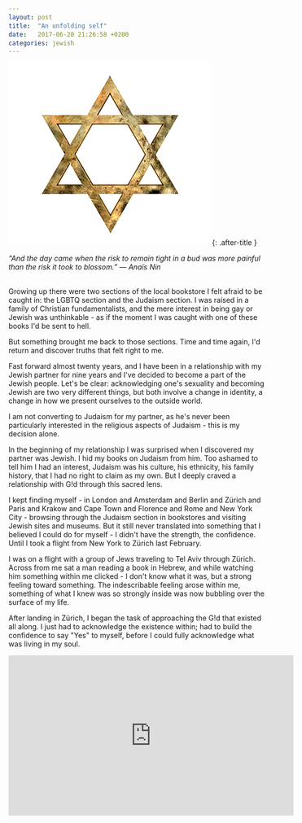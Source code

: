 ```yaml
---
layout: post
title:  "An unfolding self"
date:   2017-06-20 21:26:58 +0200
categories: jewish
---
```


![Writing](/assets/images/magein.jpeg){: .after-title }
<br/>

*“And the day came when the risk to remain tight in a bud was more painful than the risk it took to blossom.”
— Anaïs Nin*<br/><br>

Growing up there were two sections of the local bookstore I felt afraid to be caught in: the LGBTQ section and the Judaism section. I was raised in a family of Christian fundamentalists, and the mere interest in being gay or Jewish was unthinkable - as if the moment I was caught with one of these books I'd be sent to hell.

But something brought me back to those sections. Time and time again, I'd return and discover truths that felt right to me. 

Fast forward almost twenty years, and I have been in a relationship with my Jewish partner for nine years and I've decided to become a part of the Jewish people. Let's be clear: acknowledging one's sexuality and becoming Jewish are two very different things, but both involve a change in identity, a change in how we present ourselves to the outside world.

I am not converting to Judaism for my partner, as he's never been particularly interested in the religious aspects of Judaism - this is my decision alone.

In the beginning of my relationship I was surprised when I discovered my partner was Jewish. I hid my books on Judaism from him. Too ashamed to tell him I had an interest, Judaism was his culture, his ethnicity, his family history, that I had no right to claim as my own. But I deeply craved a relationship with G!d through this sacred lens.

I kept finding myself - in London and Amsterdam and Berlin and Zürich and Paris and Krakow and Cape Town and Florence and Rome and New York City - browsing through the Judaism section in bookstores and visiting Jewish sites and museums. But it still never translated into something that I believed I could do for myself - I didn't have the strength, the confidence. Until I took a flight from New York to Zürich last February.

I was on a flight with a group of Jews traveling to Tel Aviv through Zürich. Across from me sat a man reading a book in Hebrew, and while watching him something within me clicked - I don't know what it was, but a strong feeling toward something. The indescribable feeling arose within me, something of what I knew was so strongly inside was now bubbling over the surface of my life.

After landing in Zürich, I began the task of approaching the G!d that existed all along. I just had to acknowledge the existence within; had to build the confidence to say "Yes" to myself, before I could fully acknowledge what was living in my soul.

<iframe width="560" height="315" src="https://www.youtube.com/embed/eIkoeocWhcw?rel=0&amp;showinfo=0" frameborder="0" allow="autoplay; encrypted-media" allowfullscreen></iframe>